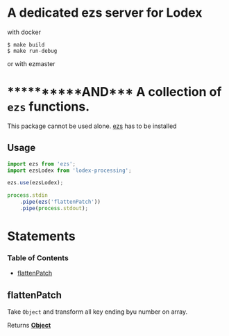 # A dedicated ezs server for Lodex

with docker 

    $ make build 
    $ make run-debug

or with ezmaster 

# \***\*\*\*\*\***AND\*\*\* A collection of `ezs` functions.

This package cannot be used alone. [ezs](https://www.npmjs.com/package/ezs) has to be installed

## Usage

```js
import ezs from 'ezs';
import ezsLodex from 'lodex-processing';

ezs.use(ezsLodex);

process.stdin
    .pipe(ezs('flattenPatch'))
    .pipe(process.stdout);
```

# Statements

<!-- Generated by documentation.js. Update this documentation by updating the source code. -->

### Table of Contents

-   [flattenPatch](#flattenpatch)

## flattenPatch

Take `Object` and transform all key ending byu number on array.

Returns **[Object](https://developer.mozilla.org/docs/Web/JavaScript/Reference/Global_Objects/Object)** 
